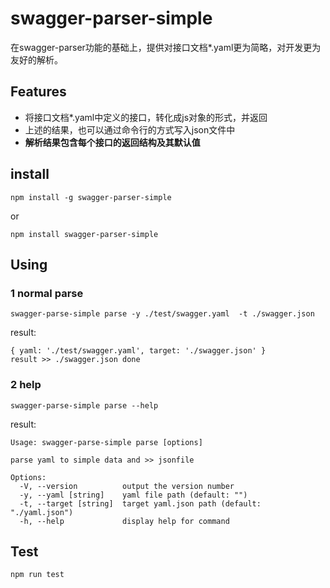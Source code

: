 # swagger-parser-simple
在swagger-parser功能的基础上，提供对接口文档*.yaml更为简略，对开发更为友好的解析。

## Features

* 将接口文档*.yaml中定义的接口，转化成js对象的形式，并返回
* 上述的结果，也可以通过命令行的方式写入json文件中
* **解析结果包含每个接口的返回结构及其默认值**

## install

```
npm install -g swagger-parser-simple
```
or
```
npm install swagger-parser-simple
```

## Using

### 1 normal parse
```
swagger-parse-simple parse -y ./test/swagger.yaml  -t ./swagger.json
```
result: 
```
{ yaml: './test/swagger.yaml', target: './swagger.json' }
result >> ./swagger.json done
```

### 2 help
```
swagger-parse-simple parse --help
```
result:
```
Usage: swagger-parse-simple parse [options]

parse yaml to simple data and >> jsonfile

Options:
  -V, --version          output the version number
  -y, --yaml [string]    yaml file path (default: "")
  -t, --target [string]  target yaml.json path (default: "./yaml.json")
  -h, --help             display help for command
```

## Test
```
npm run test
```